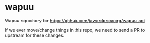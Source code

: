 # wapuu

Wapuu repository for https://github.com/jawordpressorg/wapuu-api

If we ever move/change things in this repo, we need to send a PR to upstream for these changes.
